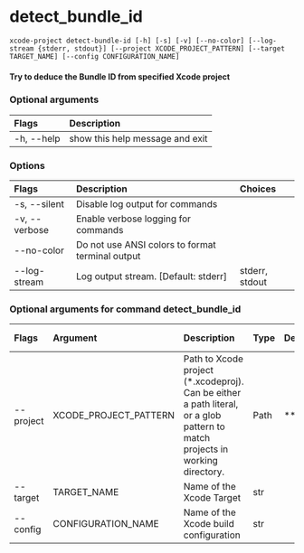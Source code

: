 
detect_bundle_id
================


``xcode-project detect-bundle-id [-h] [-s] [-v] [--no-color] [--log-stream {stderr, stdout}] [--project XCODE_PROJECT_PATTERN] [--target TARGET_NAME] [--config CONFIGURATION_NAME] ``
#### Try to deduce the Bundle ID from specified Xcode project

### Optional arguments

|Flags|Description|
| :--- | :--- |
|-h, --help|show this help message and exit|

### Options

|Flags|Description|Choices|
| :--- | :--- | :--- |
|-s, --silent|Disable log output for commands||
|-v, --verbose|Enable verbose logging for commands||
|--no-color|Do not use ANSI colors to format terminal output||
|--log-stream|Log output stream. [Default: stderr]|stderr, stdout|

### Optional arguments for command detect_bundle_id

|Flags|Argument|Description|Type|Default|Multiple arguments|
| :--- | :--- | :--- | :--- | :--- | :--- |
|--project|XCODE_PROJECT_PATTERN|Path to Xcode project (*.xcodeproj). Can be either a path literal, or a glob pattern to match projects in working directory.|Path|**/*.xcodeproj|Yes|
|--target|TARGET_NAME|Name of the Xcode Target|str|||
|--config|CONFIGURATION_NAME|Name of the Xcode build configuration|str|||
